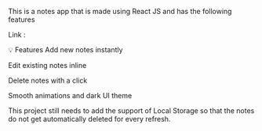 This is a notes app that is made using React JS and has the following features

Link : 

💡 Features
Add new notes instantly

Edit existing notes inline

Delete notes with a click

Smooth animations and dark UI theme

This project still needs to add the support of Local Storage so that the notes do not get automatically deleted for every  refresh.


